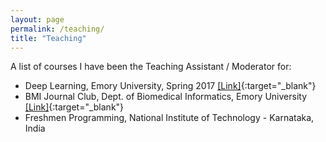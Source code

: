 ```yaml
---
layout: page
permalink: /teaching/
title: "Teaching"
---
```


A list of courses I have been the Teaching Assistant / Moderator for:

+ Deep Learning, Emory University, Spring 2017 [[Link]](http://nematilab.info/CS584.html){:target="_blank"}
+ BMI Journal Club, Dept. of Biomedical Informatics, Emory University [[Link]](http://nematilab.info/bmijc/){:target="_blank"}
+ Freshmen Programming, National Institute of Technology - Karnataka, India
